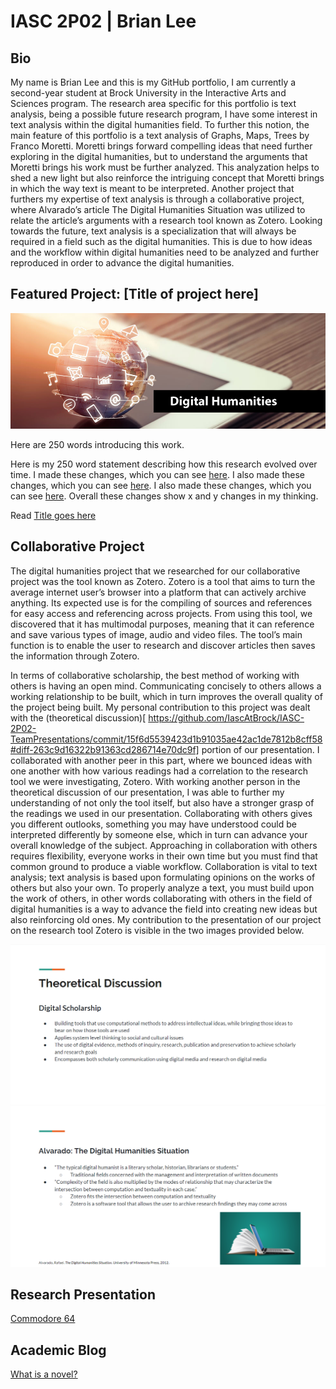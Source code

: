 # IASC 2P02 | Brian Lee

## Bio

 My name is Brian Lee and this is my GitHub portfolio, I am currently a second-year student at Brock University in the Interactive Arts and Sciences program. The research area specific for this portfolio is text analysis, being a possible future research program, I have some interest in text analysis within the digital humanities field. To further this notion, the main feature of this portfolio is a text analysis of Graphs, Maps, Trees by Franco Moretti. Moretti brings forward compelling ideas that need further exploring in the digital humanities, but to understand the arguments that Moretti brings his work must be further analyzed. This analyzation helps to shed a new light but also reinforce the intriguing concept that Moretti brings in which the way text is meant to be interpreted. Another project that furthers my expertise of text analysis is through a collaborative project, where Alvarado’s article The Digital Humanities Situation was utilized to relate the article’s arguments with a research tool known as Zotero. Looking towards the future, text analysis is a specialization that will always be required in a field such as the digital humanities. This is due to how ideas and the workflow within digital humanities need to be analyzed and further reproduced in order to advance the digital humanities.

## Featured Project: [Title of project here]

![](images/featured.jpg)

Here are 250 words introducing this work.

Here is my 250 word statement describing how this research evolved over time. I made these changes, which you can see [here](https://github.com/brianlee1996/IASC-2P02/commit/6d9f00c4cdef0ecdd53af5c75821c182891408b8#diff-e95c7dc8eefee7d0e25121cd7f0007ae). I also made these changes, which you can see [here](https://github.com/brianlee1996/IASC-2P02/commit/f8b963eaa2c92139ca1e583040819d9e19316c31#diff-e95c7dc8eefee7d0e25121cd7f0007ae). I also made these changes, which you can see [here](https://github.com/brianlee1996/IASC-2P02/commit/588f461da65d89961adcd6aee52e45160d2adfb2#diff-e95c7dc8eefee7d0e25121cd7f0007ae). Overall these changes show x and y changes in my thinking.

Read [Title goes here](readme)

## Collaborative Project

 The digital humanities project that we researched for our collaborative project was the tool known as Zotero. Zotero is a tool that aims to turn the average internet user’s browser into a platform that can actively archive anything. Its expected use is for the compiling of sources and references for easy access and referencing across projects. From using this tool, we discovered that it has multimodal purposes, meaning that it can reference and save various types of image, audio and video files. The tool’s main function is to enable the user to research and discover articles then saves the information through Zotero.

 In terms of collaborative scholarship, the best method of working with others is having an open mind. Communicating concisely to others allows a working relationship to be built, which in turn improves the overall quality of the project being built. My personal contribution to this project was dealt with the (theoretical discussion)[ https://github.com/IascAtBrock/IASC-2P02-TeamPresentations/commit/15f6d5539423d1b91035ae42ac1de7812b8cff58#diff-263c9d16322b91363cd286714e70dc9f] portion of our presentation. I collaborated with another peer in this part, where we bounced ideas with one another with how various readings had a correlation to the research tool we were investigating, Zotero. With working another person in the theoretical discussion of our presentation, I was able to further my understanding of not only the tool itself, but also have a stronger grasp of the readings we used in our presentation. Collaborating with others gives you different outlooks, something you may have understood could be interpreted differently by someone else, which in turn can advance your overall knowledge of the subject. Approaching in collaboration with others requires flexibility, everyone works in their own time but you must find that common ground to produce a viable workflow. Collaboration is vital to text analysis; text analysis is based upon formulating opinions on the works of others but also your own. To properly analyze a text, you must build upon the work of others, in other words collaborating with others in the field of digital humanities is a way to advance the field into creating new ideas but also reinforcing old ones. My contribution to the presentation of our project on the research tool Zotero is visible in the two images provided below.

![](images/zotero1.png)
![](images/zotero2.png)

## Research Presentation

 [Commodore 64](https://brianlee1996.github.io/IASC-2P02/reveal/index.html)

## Academic Blog

 [What is a novel?](blog)
